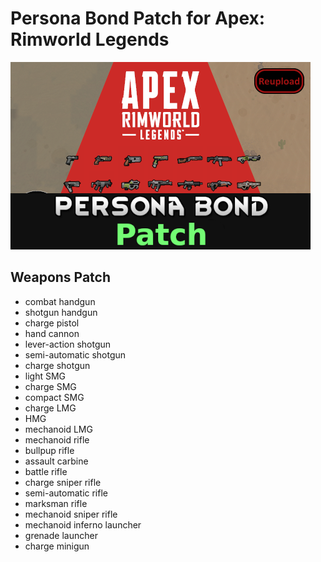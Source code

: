 # Persona Bond Patch for Apex: Rimworld Legends

![](https://github.com/Daria40K/Persona-Bond-Patch-for-Apex-Rimworld-Legends/blob/main/About/Preview.png)

## Weapons Patch
- combat handgun
- shotgun handgun
- charge pistol
- hand cannon
- lever-action shotgun
- semi-automatic shotgun
- charge shotgun
- light SMG
- charge SMG
- compact SMG
- charge LMG
- HMG
- mechanoid LMG
- mechanoid rifle
- bullpup rifle
- assault carbine
- battle rifle
- charge sniper rifle
- semi-automatic rifle
- marksman rifle
- mechanoid sniper rifle
- mechanoid inferno launcher
- grenade launcher
- charge minigun